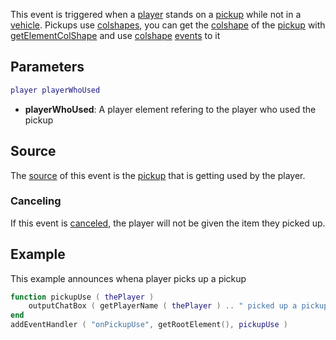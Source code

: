 This event is triggered when a [player](/docs/player.md "wikilink") stands on a [pickup](/pickup.md "wikilink") while not in a [vehicle](/vehicle.md "wikilink"). Pickups use [colshapes](/colshape.md "wikilink"), you can get the [colshape](/colshape.md "wikilink") of the [pickup](/pickup.md "wikilink") with [getElementColShape](/getElementColShape.md "wikilink") and use [colshape](/colshape.md "wikilink") [events](/event.md "wikilink") to it

Parameters
----------

``` lua
player playerWhoUsed
```

-   **playerWhoUsed**: A player element refering to the player who used the pickup

Source
------

The [source](/docs/event_system#event_source.md "wikilink") of this event is the [pickup](/pickup.md "wikilink") that is getting used by the player.

### Canceling

If this event is [canceled](/docs/event_system_#canceling.md "wikilink"), the player will not be given the item they picked up.

Example
-------

This example announces whena player picks up a pickup

``` lua
function pickupUse ( thePlayer )
    outputChatBox ( getPlayerName ( thePlayer ) .. " picked up a pickup!" )
end
addEventHandler ( "onPickupUse", getRootElement(), pickupUse )
```
